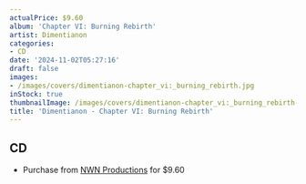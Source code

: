 ```yaml
---
actualPrice: $9.60
album: 'Chapter VI: Burning Rebirth'
artist: Dimentianon
categories:
- CD
date: '2024-11-02T05:27:16'
draft: false
images:
- /images/covers/dimentianon-chapter_vi:_burning_rebirth.jpg
inStock: true
thumbnailImage: /images/covers/dimentianon-chapter_vi:_burning_rebirth-thumb.jpg
title: 'Dimentianon - Chapter VI: Burning Rebirth'
---
```


## CD
* Purchase from [NWN Productions](http://shop.nwnprod.com/index.php?route=product/product&path=93&product_id=56392&sort=pd.name&order=ASC) for $9.60
